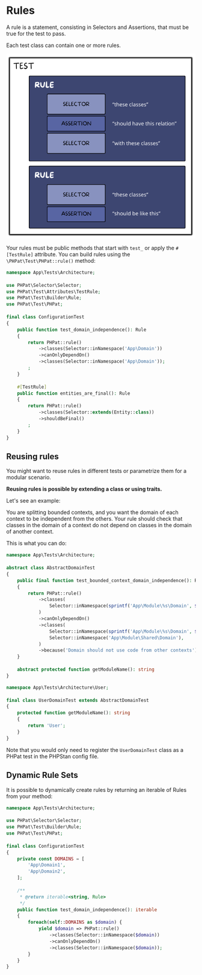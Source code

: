 # Rules

A rule is a statement, consisting in Selectors and Assertions, that must be true for the test to pass.

Each test class can contain one or more rules.

![image-layered](../assets/rules.png)

Your rules must be public methods that start with `test_` or apply the `#[TestRule]` attribute. You can build rules using the `\PHPat\Test\PHPat::rule()` method:

```php
namespace App\Tests\Architecture;

use PHPat\Selector\Selector;
use PHPat\Test\Attributes\TestRule;
use PHPat\Test\Builder\Rule;
use PHPat\Test\PHPat;

final class ConfigurationTest
{
    public function test_domain_independence(): Rule
    {
        return PHPat::rule()
            ->classes(Selector::inNamespace('App\Domain'))
            ->canOnlyDependOn()
            ->classes(Selector::inNamespace('App\Domain'));
        ;
    }

    #[TestRule]
    public function entities_are_final(): Rule
    {
        return PHPat::rule()
            ->classes(Selector::extends(Entity::class))
            ->shouldBeFinal()
        ;
    }
}
```

## Reusing rules

You might want to reuse rules in different tests or parametrize them for a modular scenario.

**Reusing rules is possible by extending a class or using traits.**

Let's see an example:

You are splitting bounded contexts, and you want the domain of each context to be independent from the others.
Your rule should check that classes in the domain of a context do not depend on classes in the domain of another context.

This is what you can do:
```php
namespace App\Tests\Architecture;

abstract class AbstractDomainTest
{
    public final function test_bounded_context_domain_independence(): Rule
    {
        return PHPat::rule()
            ->classes(
                Selector::inNamespace(sprintf('App\Module\%s\Domain', $this->getModuleName()))
            )
            ->canOnlyDependOn()
            ->classes(
                Selector::inNamespace(sprintf('App\Module\%s\Domain', $this->getModuleName())),
                Selector::inNamespace('App\Module\Shared\Domain'),
            )
            ->because('Domain should not use code from other contexts');
    }

    abstract protected function getModuleName(): string
}
```
    
```php
namespace App\Tests\Architecture\User;

final class UserDomainTest extends AbstractDomainTest
{
    protected function getModuleName(): string
    {
        return 'User';
    }
}
```

Note that you would only need to register the `UserDomainTest` class as a PHPat test in the PHPStan config file.

## Dynamic Rule Sets
It is possible to dynamically create rules by returning an iterable of Rules from your method:
    
```php
namespace App\Tests\Architecture;

use PHPat\Selector\Selector;
use PHPat\Test\Builder\Rule;
use PHPat\Test\PHPat;

final class ConfigurationTest
{
    private const DOMAINS = [
        'App\Domain1',
        'App\Domain2',
    ];

    /**
     * @return iterable<string, Rule>
     */
    public function test_domain_independence(): iterable
    {
        foreach(self::DOMAINS as $domain) {
            yield $domain => PHPat::rule()
                ->classes(Selector::inNamespace($domain))
                ->canOnlyDependOn()
                ->classes(Selector::inNamespace($domain));
        }
    }
}
```
